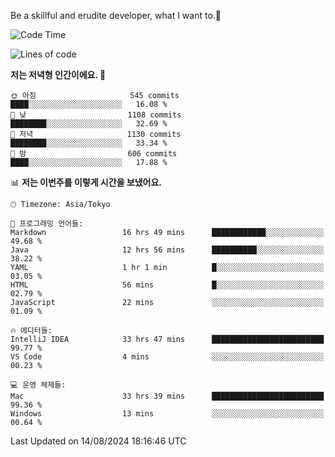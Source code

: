 Be a skillful and erudite developer, what I want to.👶

<!--START_SECTION:waka-->
![Code Time](http://img.shields.io/badge/Code%20Time-1%2C160%20hrs%2025%20mins-blue)

![Lines of code](https://img.shields.io/badge/%EC%A0%80%EB%8A%94%20%EC%97%AC%ED%83%9C%EA%B9%8C%EC%A7%80%20-2.8%20million%20%EC%A4%84%EC%9D%98%20%EC%BD%94%EB%93%9C%EB%A5%BC%20%EC%9E%91%EC%84%B1%ED%96%88%EC%96%B4%EC%9A%94.-blue)

**저는 저녁형 인간이에요. 🦉** 

```text
🌞 아침                     545 commits         ████░░░░░░░░░░░░░░░░░░░░░   16.08 % 
🌆 낮　                     1108 commits        ████████░░░░░░░░░░░░░░░░░   32.69 % 
🌃 저녁                     1130 commits        ████████░░░░░░░░░░░░░░░░░   33.34 % 
🌙 밤　                     606 commits         ████░░░░░░░░░░░░░░░░░░░░░   17.88 % 
```


📊 **저는 이번주를 이렇게 시간을 보냈어요.** 

```text
🕑︎ Timezone: Asia/Tokyo

💬 프로그래밍 언어들: 
Markdown                 16 hrs 49 mins      ████████████░░░░░░░░░░░░░   49.68 % 
Java                     12 hrs 56 mins      ██████████░░░░░░░░░░░░░░░   38.22 % 
YAML                     1 hr 1 min          █░░░░░░░░░░░░░░░░░░░░░░░░   03.05 % 
HTML                     56 mins             █░░░░░░░░░░░░░░░░░░░░░░░░   02.79 % 
JavaScript               22 mins             ░░░░░░░░░░░░░░░░░░░░░░░░░   01.09 % 

🔥 에디터들: 
IntelliJ IDEA            33 hrs 47 mins      █████████████████████████   99.77 % 
VS Code                  4 mins              ░░░░░░░░░░░░░░░░░░░░░░░░░   00.23 % 

💻 운영 체제들: 
Mac                      33 hrs 39 mins      █████████████████████████   99.36 % 
Windows                  13 mins             ░░░░░░░░░░░░░░░░░░░░░░░░░   00.64 % 
```


 Last Updated on 14/08/2024 18:16:46 UTC
<!--END_SECTION:waka-->
